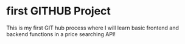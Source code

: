 # first GITHUB Project 
This is my first GIT hub process where I will learn basic frontend and backend functions in a price searching API!

